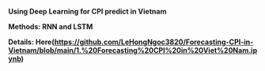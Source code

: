 **Using Deep Learning for CPI predict in Vietnam**

**Methods: RNN and LSTM**

**Details: Here(https://github.com/LeHongNgoc3820/Forecasting-CPI-in-Vietnam/blob/main/1.%20Forecasting%20CPI%20in%20Viet%20Nam.ipynb)**
